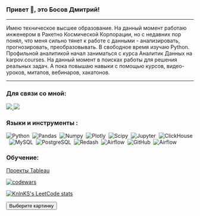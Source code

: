 <style>
  .dropdown {
  position: relative;
  display: inline-block;
  }

.dropdown-content {
  display: none;
  position: absolute;
  background-color: #f9f9f9;
  min-width: 160px;
  box-shadow: 0px 8px 16px 0px rgba(0,0,0,0.2);
  z-index: 1;
}

.dropdown-content img {
  width: 100px;
  height: 100px;
  padding: 10px;
  cursor: pointer;
}

.dropdown:hover .dropdown-content {
  display: block;
}
  </style>

### Привет 👋, это Босов Дмитрий!

<hr>

Имею техническое высшее образование. На данный момент работаю инженером в Ракетно Космической Корпорации, но с недавних пор понял, что меня сильно тянет к работе с данными - анализировать, прогнозировать, преобразовывать. В свободное время изучаю Python. Профильной аналитикой начал заниматься с курса Аналитик Данных на karpov.courses. На данный момент в поисках работы для решения реальных задач. А пока повышаю навыки с помощью курсов, видео-уроков, митапов, вебинаров, хакатонов.

<hr>

### Для связи со мной:

<a href = 'https://discordapp.com/users/152757757169238016/'>
  <img src = "https://img.shields.io/badge/Discord-%235865F2.svg?style=for-the-badge&logo=discord&logoColor=white">
</a>

<a href = 'https://t.me/bdmitrys'>
  <img src = "https://img.shields.io/badge/Telegram-2CA5E0?style=for-the-badge&logo=telegram&logoColor=white">
</a>

### Языки и инструменты :
<div>
  <img src="https://img.shields.io/badge/python-white?logo=python&style=for-the-badge" title="Python" alt="Python" height="40"/>&nbsp;
  <img src="https://img.shields.io/badge/pandas-white?logo=pandas&logoColor=blue&style=for-the-badge" title="Pandas" alt="Pandas" height="40"/>&nbsp;
  <img src="https://img.shields.io/badge/numpy-white?logo=numpy&logoColor=blue&style=for-the-badge" title="Numpy" alt="Numpy" height="40"/>&nbsp;
  <img src="https://img.shields.io/badge/plotly-white?logo=plotly&logoColor=blue&style=for-the-badge" title="Plotly" alt="Plotly" height="40"/>&nbsp;
  <img src="https://img.shields.io/badge/Scipy-white?logo=Scipy&logoColor=black&style=for-the-badge" title="Scipy" alt="Scipy" height="40"/>&nbsp;
  <img src="https://img.shields.io/badge/Jupyter_notebook-white?logo=Jupyter&style=for-the-badge" title="Jupyter" alt="Jupyter" height="40"/>&nbsp;
  <img src="https://img.shields.io/badge/Clickhouse-white?logo=Clickhouse&style=for-the-badge" title="ClickHouse" alt="ClickHouse" height="40"/>&nbsp;
  <img src="https://img.shields.io/badge/mySQL-white?logo=mySQL&s&style=for-the-badge" title="MySQL"  alt="MySQL" height="40"/>&nbsp;
  <img src="https://img.shields.io/badge/PostgreSQL-white?logo=PostgreSQL&s&style=for-the-badge" title="PostgreSQL" alt="PostgreSQL" height="40"/>&nbsp;
  <img src="https://img.shields.io/badge/redash-white?logo=redash&logoColor=black&style=for-the-badge" title="Redash" alt="Redash" height="40"/>&nbsp;
  <img src="https://img.shields.io/badge/Tableau-white?logo=Tableau&s&logoColor=yellow&style=for-the-badge" title="Airflow" alt="Airflow" height="40"/>&nbsp;
  <img src="https://img.shields.io/badge/github-white?logo=github&logoColor=black&style=for-the-badge" title="GitHub" alt="GitHub" height="40"/>&nbsp;
  <img src="https://img.shields.io/badge/Airflow-white?logo=Airflow&style=for-the-badge" title="Airflow" alt="Airflow" height="40"/>&nbsp;

</div>

### Обучение:

<a href = 'https://public.tableau.com/app/profile/dmitry.bosov/vizzes'>Проекты Tableau</a>

[![codewars](https://www.codewars.com/users/Quller/badges/micro)](https://www.codewars.com/users/Quller)

[![KnlnKS's LeetCode stats](https://leetcode-stats-six.vercel.app/api?username=Quller&theme=dark)](https://leetcode.com/u/Quller/)


<div class="dropdown">
  <button class="dropbtn">Выберите картинку</button>
  <div class="dropdown-content">
    <img src="https://raw.githubusercontent.com/Quller211/Quller211/main/%D0%90%D0%BD%D0%B0%D0%BB%D0%B8%D1%82%D0%B8%D0%BA%20%D0%B4%D0%B0%D0%BD%D0%BD%D1%8B%D1%85.png" alt="Картинка 1">
    <img src="https://stepik.org/certificate/dc3adbda56795c558d0a313ad3ac090106ec9890.png?resolution=low" alt="Картинка 2">
    <img src="https://stepik.org/certificate/b22751e0810b51fbe5335f37c75d85fedd7ee3c4.png?resolution=low" alt="Картинка 3">
    <img src="https://stepik.org/certificate/03cd7aaefb15ca60cb4620800af0895f39dfc18c.png?resolution=low" alt="Картинка 3">
  </div>
</div>



